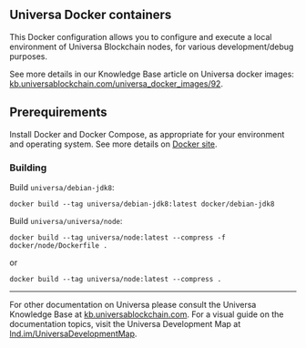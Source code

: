 Universa Docker containers
--------------------------

This Docker configuration allows you to configure and execute a local environment of Universa Blockchain nodes, for various development/debug purposes.

See more details in our Knowledge Base article on Universa docker images: [kb.universablockchain.com/universa_docker_images/92](https://kb.universablockchain.com/universa_docker_images/92).


## Prerequirements

Install Docker and Docker Compose, as appropriate for your environment and operating system. See more details on [Docker site](https://docker.com).


### Building

Build `universa/debian-jdk8`:

~~~
docker build --tag universa/debian-jdk8:latest docker/debian-jdk8
~~~

Build `universa/universa/node`:

~~~
docker build --tag universa/node:latest --compress -f docker/node/Dockerfile .
~~~

or

~~~
docker build --tag universa/node:latest --compress .
~~~

---

For other documentation on Universa please consult the Universa Knowledge Base at [kb.universablockchain.com](https://kb.universablockchain.com). For a visual guide on the documentation topics, visit the Universa Development Map at [lnd.im/UniversaDevelopmentMap](https://lnd.im/UniversaDevelopmentMap).
